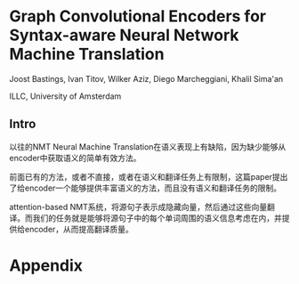# Graph Convolutional Encoders for Syntax-aware Neural Network Machine Translation

Joost Bastings, Ivan Titov, Wilker Aziz, Diego Marcheggiani, Khalil Sima'an

ILLC, University of Amsterdam

## Intro

以往的NMT Neural Machine Translation在语义表现上有缺陷，因为缺少能够从encoder中获取语义的简单有效方法。

前面已有的方法，或者不直接，或者在语义和翻译任务上有限制，这篇paper提出了给encoder一个能够提供丰富语义的方法，而且没有语义和翻译任务的限制。

attention-based NMT系统，将源句子表示成隐藏向量，然后通过这些向量翻译。而我们的任务就是能够将源句子中的每个单词周围的语义信息考虑在内，并提供给encoder，从而提高翻译质量。

# Appendix
